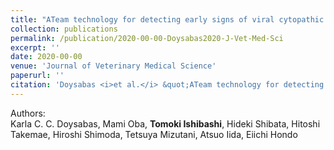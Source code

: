 ```yaml
---
title: "ATeam technology for detecting early signs of viral cytopathic effect"
collection: publications
permalink: /publication/2020-00-00-Doysabas2020-J-Vet-Med-Sci
excerpt: ''
date: 2020-00-00
venue: 'Journal of Veterinary Medical Science'
paperurl: ''
citation: 'Doysabas <i>et al.</i> &quot;ATeam technology for detecting early signs of viral cytopathic effect&quot; <i>J. Vet. Med. Sci.</i> 2020 <b>in press</b>'
---
```


Authors:  
Karla C. C. Doysabas, Mami Oba, **Tomoki Ishibashi**, Hideki Shibata, Hitoshi Takemae, Hiroshi Shimoda, Tetsuya Mizutani, Atsuo Iida, Eiichi Hondo

<!-- [Download paper here](https://) -->
